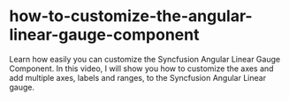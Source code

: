 # how-to-customize-the-angular-linear-gauge-component
Learn how easily you can customize the Syncfusion Angular Linear Gauge Component. In this video, I will show you how to customize the axes and add multiple axes, labels and ranges, to the Syncfusion Angular Linear gauge.
